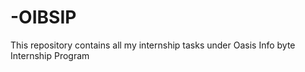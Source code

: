 # -OIBSIP
This repository contains all my internship tasks under Oasis Info byte Internship Program
